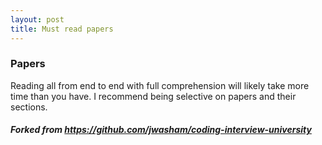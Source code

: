 ```yaml
---
layout: post
title: Must read papers
---
```


### Papers

Reading all from end to end with full comprehension will likely take more time than you have. I recommend being selective on papers and their sections.
    
##### Forked from https://github.com/jwasham/coding-interview-university
